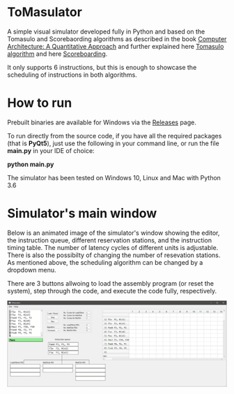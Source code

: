 # ToMasulator
A simple visual simulator developed fully in Python and based on the Tomasulo and 
Scorebaording algorithms as described in the book 
[Computer Architecture: A Quantitative Approach](https://www.amazon.com/gp/product/0128119055/ref=dbs_a_def_rwt_bibl_vppi_i1)
and further explained here [Tomasulo algorithm](https://en.wikipedia.org/wiki/Tomasulo_algorithm) and here 
[Scoreboarding](https://en.wikipedia.org/wiki/Scoreboarding).

It only supports 6 instructions, but this is enough to showcase the scheduling of instructions in both algorithms.


# How to run
Prebuilt binaries are available for Windows via the [Releases](https://github.com/masoud-ata/ToMasulator/releases/) page.

To run directly from the source code, if you have all the required packages (that is **PyQt5**), 
just use the following in your command line, or run the file **main.py** in your IDE of choice:

**python main.py**

The simulator has been tested on Windows 10, Linux and Mac with Python 3.6


# Simulator's main window
Below is an animated image of the simulator's window showing the editor, the instruction queue, 
different reservation stations, and the instruction timing table. 
The number of latency cycles of different units is adjustable. 
There is also the possibilty of changing the number of resevation stations. 
As mentioned above, the scheduling algorithm can be changed by a dropdown menu. 

There are 3 buttons allwoing to load the assembly program (or reset the system), step through the code, and execute the code fully, respectively.

![](images/sample_window.gif)

